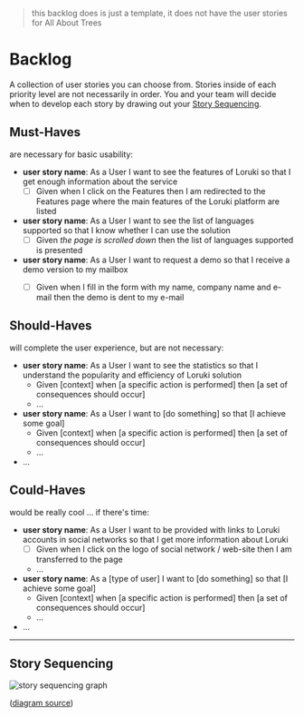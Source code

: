 > this backlog does is just a template, it does not have the user stories for All About Trees

# Backlog

A collection of user stories you can choose from. Stories inside of each priority level are not necessarily in order. You and your team will decide when to develop each story by drawing out your [Story Sequencing](#story-sequencing).

## Must-Haves

are necessary for basic usability:

- **user story name**: As a User I want to see the features of Loruki so that I get enough information about the service
  - [ ] Given when I click on the Features then I am redirected to the Features page where the main features of the Loruki platform are listed
- **user story name**: As a User I want to see the list of languages supported so that I know whether I can use the solution
  - [ ] Given _the page is scrolled down_ then the list of languages supported is presented
- **user story name**: As a User I want to request a demo so that I receive a demo version to my mailbox
  - [ ] Given when I fill in the form with my name, company name and e-mail then the demo is dent to my e-mail


## Should-Haves

will complete the user experience, but are not necessary:

- **user story name**: As a User I want to see the statistics so that I understand the popularity and efficiency of Loruki solution
  - Given [context] when [a specific action is performed] then [a set of consequences should occur]
  - ...
- **user story name**: As a User I want to [do something] so that [I achieve some goal]
  - Given [context] when [a specific action is performed] then [a set of consequences should occur]
  - ...
- ...

## Could-Haves

would be really cool ... if there's time:

- **user story name**: As a User I want to be provided with links to Loruki accounts in social networks so that I get more information about Loruki 
  - [ ] Given when I click on the logo of social network / web-site then I am transferred to the page
  - ...
- **user story name**: As a [type of user] I want to [do something] so that [I achieve some goal]
  - Given [context] when [a specific action is performed] then [a set of consequences should occur]
  - ...
- ...

---

## Story Sequencing

![story sequencing graph](./story-sequencing-graph.svg)

([diagram source](https://excalidraw.com/#json=5492536709742592,eehelCbxb4yj2n5D3cTn1g))
